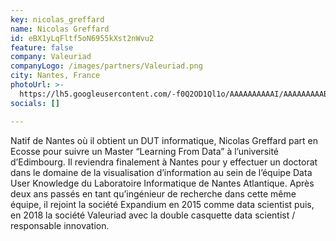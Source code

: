 ```yaml
---
key: nicolas_greffard
name: Nicolas Greffard
id: eBX1yLqFltf5oN6955kXst2nWvu2
feature: false
company: Valeuriad
companyLogo: /images/partners/Valeuriad.png
city: Nantes, France
photoUrl: >-
  https://lh5.googleusercontent.com/-f0Q2OD1Ql1o/AAAAAAAAAAI/AAAAAAAAABM/w7DRPUk5iGc/photo.jpg
socials: []

---
```


Natif de Nantes où il obtient un DUT informatique, Nicolas Greffard part en Ecosse pour suivre un Master “Learning From Data” à l’université d’Edimbourg. Il reviendra finalement à Nantes pour y effectuer un doctorat dans le domaine de la visualisation d’information au sein de l’équipe Data User Knowledge du Laboratoire Informatique de Nantes Atlantique. Après deux ans passés en tant qu’ingénieur de recherche dans cette même équipe, il rejoint la société Expandium en 2015 comme data scientist puis, en 2018 la société Valeuriad avec la double casquette data scientist / responsable innovation. 